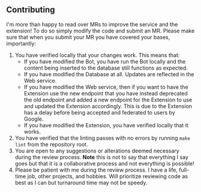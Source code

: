 ## Contributing

I'm more than happy to read over MRs to improve the service and the extension! To do
so simply modify the code and submit an MR. Please make sure that when you submit your
MR you have covered your bases, importantly:

1. You have verified locally that your changes work. This means that:
    - If you have modified the Bot, you have run the Bot locally and the content being
        inserted to the database still functions as expected.
    - If you have modified the Database at all. Updates are reflected in the Web 
        service.
    - If you have modified the Web service, then if you want to have the Extension use
        the new endpoint that you have instead deprecated the old endpoint and added a 
        new endpoint for the Extension to use and updated the Extension accordingly.
        This is due to the Extension has a delay before being accepted and federated
        to users by Google.
    - If you have modified the Extension, you have verified locally that it works.
1. You have verified that the linting passes with no errors by running `make lint` from
    the repository root.
1. You are open to any suggestions or alterations deemed necessary during the review
    process. **Note** this is not to say that everything I say goes but that it is a 
    collaborative process and not everything is possible!
1. Please be patient with me during the review process. I have a life, full-time job, 
    other projects, and hobbies. Will prioritize reviewing code as best as I can but 
    turnaround time may not be speedy.